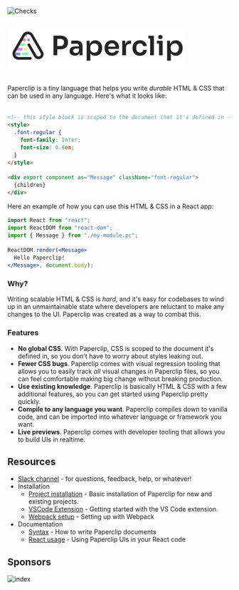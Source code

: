 ![Checks](https://github.com/crcn/paperclip/workflows/Checks/badge.svg?branch=master)

<br />

<div style="text-align: left; margin-bottom: 32px;">
  <img src="assets/logo-outline-5.png" width="400">
</div>

<!-- ✨ **Wanna kick the tires around a bit? Check out the [Playground](http://playground.paperclip.dev)!** ✨ -->


Paperclip is a tiny language that helps you write _durable_ HTML & CSS that can be used in any language. Here's what it looks like:

```html

<!-- this style block is scoped to the document that it's defined in -->
<style>
  .font-regular {
    font-family: Inter;
    font-size: 0.8em;
  }
</style>

<div export component as="Message" className="font-regular">
  {children}
</div>
```

Here an example of how you can use this HTML & CSS in a React app:

```jsx
import React from "react";
import ReactDOM from "react-dom";
import { Message } from "./my-module.pc";

ReactDOM.render(<Message>
  Hello Paperclip!
</Message>, document.body);
```

### Why?

Writing scalable HTML & CSS is _hard_, and it's easy for codebases to wind up in an unmaintainable state where developers are reluctant to make any changes to the UI. Paperclip was created as a way to combat this.

### Features

- **No global CSS**. With Paperclip, CSS is scoped to the document it's defined in, so you don't have to worry about styles leaking out. 
- **Fewer CSS bugs**. Paperclip comes with visual regression tooling that allows you to easily track _all_ visual changes in Paperclip files, so you can feel comfortable making big change without breaking production. 
- **Use existing knowledge**. Paperclip is basically HTML & CSS with a few additional features, so you can get started using Paperclip pretty quickly. 
- **Compile to any language you want**. Paperclip compiles down to vanilla code, and can be imported into whatever language or framework you want.
- **Live previews**. Paperclip comes with developer tooling that allows you to build UIs in realtime. 


## Resources

<!-- - [Playground](http://playground.paperclip.dev) - Play around with Paperclip, share, download React code directly from the browser.
- Examples
  - [Paperclip website](./packages/paperclip-website)
  - [Paperclip playground](./packages/paperclip-website)
  - [Welcome tutorial](https://playground.paperclip.dev/s/Wn28KiQnlJS0alw2gqmem)
  - [Bulma CSS demo](https://playground.paperclip.dev/s/qCTb5bIRINgESxdyMH2tr)
  - [Tailwind CSS demo](https://playground.paperclip.dev/s/BDqOoNKyneeEEyZ3ygi6x) -->
- [Slack channel](https://join.slack.com/t/paperclipglobal/shared_invite/zt-o6bbeo6d-2zdyFdR5je8PjCp6buF_Gg) - for questions, feedback, help, or whatever! 
- Installation
  - [Project installation](https://paperclip.dev/docs/) - Basic installation of Paperclip for new and existing projects.
  - [VSCode Extension](https://paperclip.dev/docs/) - Getting started with the VS Code extension.
  - [Webpack setup](https://paperclip.dev/docs/configure-webpack) - Setting up with Webpack
- Documentation
  - [Syntax](https://paperclip.dev/docs/usage-syntax) - How to write Paperclip documents
  - [React usage](https://paperclip.dev/docs/usage-react) - Using Paperclip UIs in your React code



## Sponsors

![index](https://user-images.githubusercontent.com/757408/105444620-254d8d80-5ca9-11eb-97c8-9c0fd66408d4.png)


